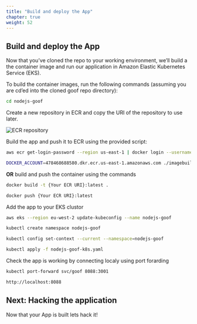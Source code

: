```yaml
---
title: "Build and deploy the App"
chapter: true
weight: 52
---
```


## Build and deploy the App

Now that you’ve cloned the repo to your working environment, we’ll build a the container image and run our application in Amazon Elastic Kubernetes Service (EKS).

To build the container images, run the following commands (assuming you are cd’ed into the cloned goof repo directory):

```bash
cd nodejs-goof
```

Create a new repository in ECR and copy the URI of the repository to use later.

![ECR repository](/images/ecruri.jpg)


Build the app and push it to ECR using the provided script:

```bash
aws ecr get-login-password --region us-east-1 | docker login --username AWS --password-stdin {Your ECR URI}}

DOCKER_ACCOUNT=478468688580.dkr.ecr.us-east-1.amazonaws.com ./imagebuild.sh
```

<strong>OR</strong> build and push the container using the commands

```bash
docker build -t {Your ECR URI}:latest .

docker push {Your ECR URI}:latest
```



Add the app to your EKS clustor

```bash
aws eks --region eu-west-2 update-kubeconfig --name nodejs-goof

kubectl create namespace nodejs-goof

kubectl config set-context --current --namespace=nodejs-goof

kubectl apply -f nodejs-goof-k8s.yaml
```

Check the app is working by connecting localy using port forarding 


```bash
kubectl port-forward svc/goof 8088:3001

http://localhost:8088
```



## Next: Hacking the application <!-- TODO: MODIFY the body -->
Now that your App is built lets hack it!
